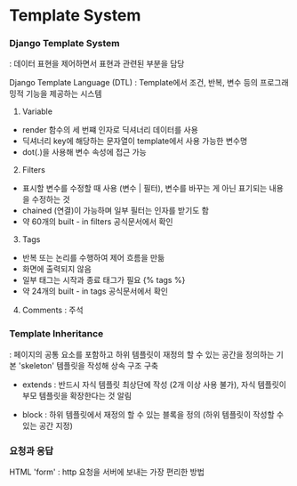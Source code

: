 # Template System

### Django Template System 
: 데이터 표현을 제어하면서 표현과 관련된 부분을 담당

Django Template Language (DTL) : Template에서 조건, 반복, 변수 등의 프로그래밍적 기능을 제공하는 시스템

1. Variable

- render 함수의 세 번쨰 인자로 딕셔너리 데이터를 사용
- 딕셔너리 key에 해당하는 문자열이 template에서 사용 가능한 변수명
- dot(.)을 사용해 변수 속성에 접근 가능

2. Filters

- 표시할 변수를 수정할 때 사용 (변수 | 필터), 변수를 바꾸는 게 아닌 표기되는 내용을 수정하는 것
- chained (연결)이 가능하며 일부 필터는 인자를 받기도 함
- 약 60개의 built - in filters 공식문서에서 확인

3. Tags

- 반복 또는 논리를 수행하여 제어 흐름을 만듦 
- 화면에 출력되지 않음
- 일부 태그는 시작과 종료 태그가 필요 {% tags %}
- 약 24개의 built - in tags 공식문서에서 확인 

4. Comments : 주석

### Template Inheritance
: 페이지의 공통 요소를 포함하고 하위 템플릿이 재정의 할 수 있는 공간을 정의하는 기본 'skeleton' 템플릿을 작성해 상속 구조 구축

- extends : 반드시 자식 템플릿 최상단에 작성 (2개 이상 사용 불가), 자식 템플릿이 부모 템플릿을 확장한다는 것 알림

- block : 하위 템플릿에서 재정의 할 수 있는 블록을 정의 (하위 템플릿이 작성할 수 있는 공간 지정)


### 요청과 응답

HTML 'form' : http 요청을 서버에 보내는 가장 편리한 방법

